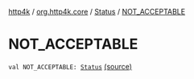 [http4k](../../index.md) / [org.http4k.core](../index.md) / [Status](index.md) / [NOT_ACCEPTABLE](./-n-o-t_-a-c-c-e-p-t-a-b-l-e.md)

# NOT_ACCEPTABLE

`val NOT_ACCEPTABLE: `[`Status`](index.md) [(source)](https://github.com/http4k/http4k/blob/master/http4k-core/src/main/kotlin/org/http4k/core/Status.kt#L39)
